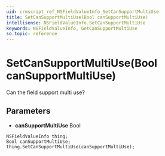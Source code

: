 ```yaml
---
uid: crmscript_ref_NSFieldValueInfo_SetCanSupportMultiUse
title: SetCanSupportMultiUse(Bool canSupportMultiUse)
intellisense: NSFieldValueInfo.SetCanSupportMultiUse
keywords: NSFieldValueInfo, GetCanSupportMultiUse
so.topic: reference
---
```


# SetCanSupportMultiUse(Bool canSupportMultiUse)

Can the field support multi use?

## Parameters

* **canSupportMultiUse** Bool

```crmscript
NSFieldValueInfo thing;
Bool canSupportMultiUse;
thing.SetCanSupportMultiUse(canSupportMultiUse);
```


